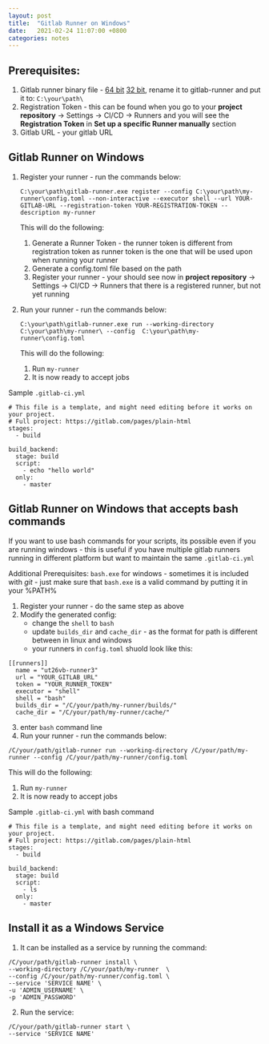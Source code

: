```yaml
---
layout: post
title:  "Gitlab Runner on Windows"
date:   2021-02-24 11:07:00 +0800
categories: notes
---
```

## Prerequisites:
1. Gitlab runner binary file - [64 bit](https://gitlab-runner-downloads.s3.amazonaws.com/latest/binaries/gitlab-runner-windows-amd64.exe) [32 bit](https://gitlab-runner-downloads.s3.amazonaws.com/latest/binaries/gitlab-runner-windows-386.exe), rename it to gitlab-runner and put it to: `C:\your\path\`
2. Registration Token - this can be found when you go to your **project repository** -> Settings -> CI/CD -> Runners and you will see the **Registration Token** in **Set up a specific Runner manually** section 
3. Gitlab URL - your gitlab URL

## Gitlab Runner on Windows 
1. Register your runner - run the commands below:
   ```
   C:\your\path\gitlab-runner.exe register --config C:\your\path\my-runner\config.toml --non-interactive --executor shell --url YOUR-GITLAB-URL --registration-token YOUR-REGISTRATION-TOKEN --description my-runner
   ```
   This will do the following:
   1. Generate a Runner Token - the runner token is different from registration token as runner token is the one that will be used upon when running your runner
   2. Generate a config.toml file based on the path
   3. Register your runner - your should see now in **project repository** -> Settings -> CI/CD -> Runners that there is a registered runner, but not yet running

2. Run your runner - run the commands below:
   ```
   C:\your\path\gitlab-runner.exe run --working-directory C:\your\path\my-runner\ --config  C:\your\path\my-runner\config.toml
   ```
   This will do the following:
   1. Run `my-runner`
   2. It is now ready to accept jobs

Sample `.gitlab-ci.yml`
```
# This file is a template, and might need editing before it works on your project.
# Full project: https://gitlab.com/pages/plain-html
stages:
  - build
  
build_backend:
  stage: build
  script:
    - echo "hello world"
  only:
    - master
```

## Gitlab Runner on Windows that accepts bash commands
If you want to use bash commands for your scripts, its possible even if you are running windows - this is useful if you have multiple gitlab runners running in different platform but want to maintain the same `.gitlab-ci.yml`

Additional Prerequisites: `bash.exe` for windows - sometimes it is included with *git* - just make sure that `bash.exe` is a valid command by putting it in your %PATH%

1. Register your runner - do the same step as above
2. Modify the generated config:
   * change the `shell` to `bash`
   * update `builds_dir` and `cache_dir` - as the format for path is different between in linux and windows
   * your runners in `config.toml` shuold look like this:
```
[[runners]]
  name = "ut26vb-runner3"
  url = "YOUR_GITLAB_URL"
  token = "YOUR_RUNNER_TOKEN"
  executor = "shell"
  shell = "bash"
  builds_dir = "/C/your/path/my-runner/builds/"
  cache_dir = "/C/your/path/my-runner/cache/"
```
3. enter `bash` command line
4. Run your runner - run the commands below:
```
/C/your/path/gitlab-runner run --working-directory /C/your/path/my-runner --config /C/your/path/my-runner/config.toml
```
   This will do the following:
   1. Run `my-runner`
   2. It is now ready to accept jobs

Sample `.gitlab-ci.yml` with bash command
```
# This file is a template, and might need editing before it works on your project.
# Full project: https://gitlab.com/pages/plain-html
stages:
  - build
  
build_backend:
  stage: build
  script:
    - ls
  only:
    - master
```

## Install it as a Windows Service
1. It can be installed as a service by running the command:
```
/C/your/path/gitlab-runner install \
--working-directory /C/your/path/my-runner  \
--config /C/your/path/my-runner/config.toml \
--service 'SERVICE NAME' \
-u 'ADMIN_USERNAME' \
-p 'ADMIN_PASSWORD'
```

2. Run the service: 
```
/C/your/path/gitlab-runner start \
--service 'SERVICE NAME'
```

